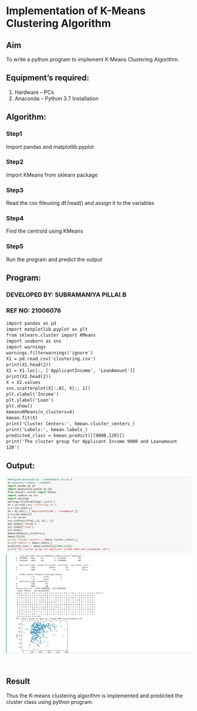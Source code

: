# Implementation of K-Means Clustering Algorithm
## Aim
To write a python program to implement K-Means Clustering Algorithm.
## Equipment’s required:
1.	Hardware – PCs
2.	Anaconda – Python 3.7 Installation

## Algorithm:

### Step1
Import pandas and matplotlib.pyplot

### Step2
Import KMeans from sklearn package

### Step3
Read the csv fileusing df.head() and assign it to the variables

### Step4
Find the centroid using KMeans

### Step5
Run the program and predict the output

## Program:
### DEVELOPED BY: SUBRAMANIYA PILLAI.B
### REF NO: 21006076

```
import pandas as pd
import matplotlib.pyplot as plt
from sklearn.cluster import KMeans
import seaborn as sns
import warnings
warnings.filterwarnings('ignore')
X1 = pd.read_csv('clustering.csv')
print(X1.head(2))
X2 = X1.loc[:, ['ApplicantIncome', 'LoanAmount']]
print(X2.head(2))
X = X2.values
sns.scatterplot(X[:,0], X[:, 1])
plt.xlabel('Income')
plt.ylabel('Loan')
plt.show()
kmean=KMeans(n_clusters=4)
kmean.fit(X)
print('Cluster Centers:', kmean.cluster_centers_)
print('Labels:', kmean.labels_)
predicted_class = kmean.predict([[9000,120]])
print('The cluster group for Applicant Income 9000 and Loanamount 120')
```
## Output:
![output](./5.jpeg)
![output](./4.jpeg)


<br>

## Result
Thus the K-means clustering algorithm is implemented and predicted the cluster class using python program.
